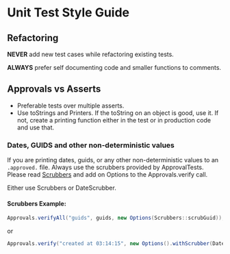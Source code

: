 # Unit Test Style Guide

## Refactoring

**NEVER** add new test cases while refactoring existing tests.

**ALWAYS** prefer self documenting code and smaller functions to comments.

## Approvals vs Asserts

* Preferable tests over multiple asserts.
* Use toStrings and Printers. If the toString on an object is good, use it. If not, create a printing function either in the test or in production code and use that.

### Dates, GUIDS and other non-deterministic values

If you are printing dates, guids, or any other non-deterministic values to an `.approved.` file. 
Always use the scrubbers provided by ApprovalTests.
Please read [Scrubbers](../approvaltests/docs/Scrubbers.md) and add on Options to the Approvals.verify call.

Either use Scrubbers or DateScrubber.
#### Scrubbers Example:

```java
Approvals.verifyAll("guids", guids, new Options(Scrubbers::scrubGuid));
```
 or 
```java
Approvals.verify("created at 03:14:15", new Options().withScrubber(DateScrubber.getScrubberFor("00:00:00")));
```
